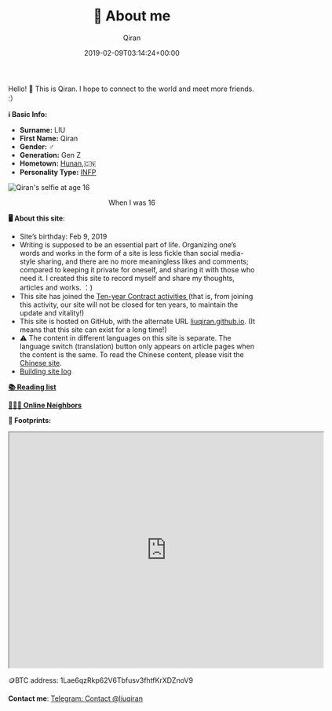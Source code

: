 ﻿---
title: 👤 About me
author: Qiran
type: post
date: 2019-02-09T03:14:24+00:00
aliases: ["/en/about-me-2/"]
tags:
  - Building Site
---
Hello! 👋 This is Qiran. I hope to connect to the world and meet more friends. :）

<div class="profile-section">
  <div class="profile-text">
    <p><strong>ℹ️ Basic Info:</strong></p>
    <ul>
      <li><strong>Surname:</strong> LIU</li>
      <li><strong>First Name:</strong> Qiran</li>
      <li><strong>Gender:</strong> ♂️</li>
      <li><strong>Generation:</strong> Gen Z</li>
      <li><strong>Hometown:</strong> <a href="https://en.wikipedia.org/wiki/Hunan" target="_blank">Hunan</a>,🇨🇳</li>
      <li><strong>Personality Type:</strong> <a href="https://www.16personalities.com/infp-personality" target="_blank">INFP</a></li>
    </ul>
  </div>
  <div class="profile-image">
    <img src="/img/2014-03-25-selfie.jpg" alt="Qiran's selfie at age 16">
    <center><p class="caption">When I was 16</p></center>
  </div>
</div>

**🖥️ About this site**:

- Site’s birthday: Feb 9, 2019
- Writing is supposed to be an essential part of life. Organizing one’s words and works in the form of a site is less fickle than social media-style sharing, and there are no more meaningless likes and comments; compared to keeping it private for oneself, and sharing it with those who need it. I created this site to record myself and share my thoughts, articles and works. ：)
- This site has joined the [Ten-year Contract activities
  ](https://foreverblog.cn/)(that is, from joining this activity, our site will not be closed for ten years, to maintain the update and vitality!)
- This site is hosted on GitHub, with the alternate URL [liuqiran.github.io](liuqiran.github.io).
  (It means that this site can exist for a long time!)
- ⚠ The content in different languages on this site is separate. The language switch (translation) button only appears on article pages when the content is the same. To read the Chinese content, please visit the [Chinese site](/zh/).
- [Building site log][1]

[**📚 Reading list**](/en/reading-list/)

**[🧑‍🤝‍🧑 Online Neighbors](/en/my-friends/)**

**👣 Footprints:**

<iframe src="https://www.google.com/maps/d/embed?mid=1RbDEbfdLJfr9sjTnT5zqQvI2UP-nXz0&ehbc=2E312F" width="640" height="480"></iframe>

🪙BTC address: 1Lae6qzRkp62V6Tbfusv3fhtfKrXDZnoV9

**Contact me**: [Telegram: Contact @liuqiran][2]

 [1]: /tags/building-site/
 [2]: https://t.me/liuqiran
